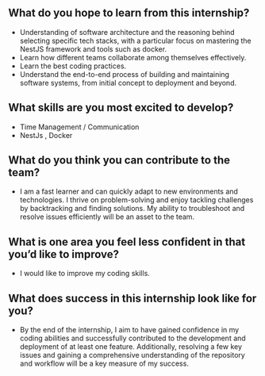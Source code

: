## What do you hope to learn from this internship?
-  Understanding of software architecture and the reasoning behind selecting specific tech stacks, with a particular focus on mastering the NestJS framework and tools such as docker.
- Learn how different teams collaborate among themselves  effectively.
- Learn the best coding practices.
- Understand the end-to-end process of building and maintaining software systems, from initial concept to deployment and beyond.

## What skills are you most excited to develop?
- Time Management / Communication 
- NestJs , Docker
## What do you think you can contribute to the team?
- I am a fast learner and can quickly adapt to new environments and technologies. I thrive on problem-solving and enjoy tackling challenges by backtracking and finding solutions. My ability to troubleshoot and resolve issues efficiently will be an asset to the team.

## What is one area you feel less confident in that you’d like to improve?
- I would like to improve my coding skills.

## What does success in this internship look like for you?
- By the end of the internship, I aim to have gained confidence in my coding abilities and successfully contributed to the development and deployment of at least one feature. Additionally, resolving a few key issues and gaining a comprehensive understanding of the repository and workflow will be a key measure of my success.

